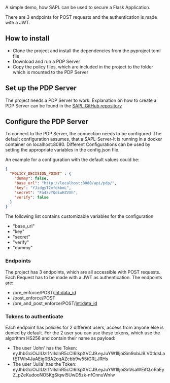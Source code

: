 
A simple demo, how SAPL can be used to secure a Flask Application.

There are 3 endpoints for POST requests and the authentication is made with a JWT.

## How to install

- Clone the project and install the dependencies from the pyproject.toml file
- Download and run a PDP Server
- Copy the policy files, which are included in the project to the folder which is mounted to the PDP Server

## Set up the PDP Server

The project needs a PDP Server to work. Explanation on how to create a PDP Server can be found in the [SAPL 
GitHub repository](https://github.com/heutelbeck/sapl-policy-engine/tree/master/sapl-server-lt)

## Configure the PDP Server

To connect to the PDP Server, the connection needs to be configured. The default configuration assumes, that a 
SAPL-Server-lt is running in a docker container on localhost:8080. Different Configurations can be used by setting the 
appropriate variables in the config.json file.

An example for a configuration with the default values could be:
```JSON
{
  "POLICY_DECISION_POINT" : {
    "dummy": false,
    "base_url": "http://localhost:8080/api/pdp/",
    "key": "YJidgyT2mfdkbmL",
    "secret": "Fa4zvYQdiwHZVXh",
    "verify": false
  }
}
```
The following list contains customizable variables for the configuration

- "base_url"
- "key"
- "secret"
- "verify"
- "dummy"


### Endpoints

The project has 3 endpoints, which are all accessible with POST requests. Each Request has to be made with a JWT as 
authentication. The endpoints are:

- /pre_enforce/POST/<int:data_id>
- /post_enforce/POST
- /pre_and_post_enforce/POST/<int:data_id>

### Tokens to authenticate

Each endpoint has policies for 2 different users, access from anyone else is denied by default.
For the 2 user you can use these tokens, which use the algorithm HS256 and contain their name as payload:

- The user 'John' has the Token: 
eyJhbGciOiJIUzI1NiIsInR5cCI6IkpXVCJ9.eyJuYW1lIjoiSm9obiJ9.V0tldsLafETWh4JaAEig0BA2oqAZcbb9w55tGRLJRHs
- The user 'Julia' has the Token:
eyJhbGciOiJIUzI1NiIsInR5cCI6IkpXVCJ9.eyJuYW1lIjoiSnVsaWEifQ.oRaEyZ_pZeKudooNO5KgSiqwI5UwD5zk-nfCnnuWnlw
